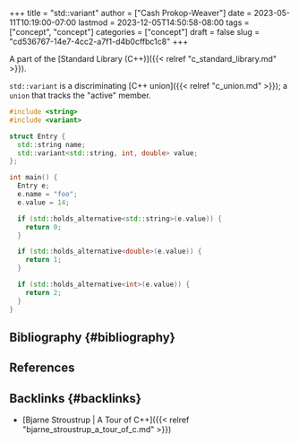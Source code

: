 +++
title = "std::variant"
author = ["Cash Prokop-Weaver"]
date = 2023-05-11T10:19:00-07:00
lastmod = 2023-12-05T14:50:58-08:00
tags = ["concept", "concept"]
categories = ["concept"]
draft = false
slug = "cd536767-14e7-4cc2-a7f1-d4b0cffbc1c8"
+++

A part of the [Standard Library (C++)]({{< relref "c_standard_library.md" >}}).

`std::variant` is a discriminating [C++ union]({{< relref "c_union.md" >}}); a `union` that tracks the "active" member.

```C++
#include <string>
#include <variant>

struct Entry {
  std::string name;
  std::variant<std::string, int, double> value;
};

int main() {
  Entry e;
  e.name = "foo";
  e.value = 14;

  if (std::holds_alternative<std::string>(e.value)) {
    return 0;
  }

  if (std::holds_alternative<double>(e.value)) {
    return 1;
  }

  if (std::holds_alternative<int>(e.value)) {
    return 2;
  }
}
```


## Bibliography {#bibliography}

## References

<style>.csl-entry{text-indent: -1.5em; margin-left: 1.5em;}</style><div class="csl-bib-body">
</div>


## Backlinks {#backlinks}

-   [Bjarne Stroustrup | A Tour of C++]({{< relref "bjarne_stroustrup_a_tour_of_c.md" >}})
